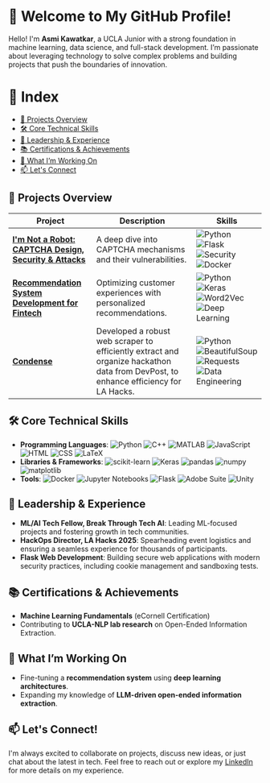 # 👋 Welcome to My GitHub Profile!

Hello! I'm **Asmi Kawatkar**, a UCLA Junior with a strong foundation in machine learning, data science, and full-stack development. I’m passionate about leveraging technology to solve complex problems and building projects that push the boundaries of innovation.

# 📑 Index
- [🚀 Projects Overview](#-projects-overview)
- [🛠️ Core Technical Skills](#-core-technical-skills)
- [🌟 Leadership & Experience](#-leadership--experience)
- [📚 Certifications & Achievements](#-certifications--achievements)
- [🌱 What I’m Working On](#-what-im-working-on)
- [📫 Let's Connect](#-lets-connect)

## 🚀 Projects Overview

| **Project**                               | **Description**                                              | **Skills**                                                      |
|-------------------------------------------|--------------------------------------------------------------|-----------------------------------------------------------------|
| [**I'm Not a Robot: CAPTCHA Design, Security & Attacks**](https://github.com/asmik12/Not-A-Robot) | A deep dive into CAPTCHA mechanisms and their vulnerabilities. | ![Python](https://img.shields.io/badge/-Python-3776AB?style=flat&logo=python&logoColor=ffffff) ![Flask](https://img.shields.io/badge/-Flask-000000?style=flat&logo=flask&logoColor=ffffff) ![Security](https://img.shields.io/badge/-Security-FF0000?style=flat&logo=security&logoColor=ffffff) ![Docker](https://img.shields.io/badge/-Docker-2496ED?style=flat&logo=docker&logoColor=ffffff) |
| [**Recommendation System Development for Fintech**](https://github.com/ardahk/amex) | Optimizing customer experiences with personalized recommendations. | ![Python](https://img.shields.io/badge/-Python-3776AB?style=flat&logo=python&logoColor=ffffff) ![Keras](https://img.shields.io/badge/-Keras-FF3C00?style=flat&logo=keras&logoColor=ffffff) ![Word2Vec](https://img.shields.io/badge/-Word2Vec-8B1A1A?style=flat) ![Deep Learning](https://img.shields.io/badge/-Deep%20Learning-008080?style=flat&logo=ai) |
| [**Condense**](https://github.com/asmik12/condense)           | Developed a robust web scraper to efficiently extract and organize hackathon data from DevPost, to enhance efficiency for LA Hacks. | ![Python](https://img.shields.io/badge/-Python-3776AB?style=flat&logo=python&logoColor=ffffff) ![BeautifulSoup](https://img.shields.io/badge/-BeautifulSoup-306998?style=flat&logo=python&logoColor=ffffff) ![Requests](https://img.shields.io/badge/-Requests-FF6C37?style=flat&logo=requests&logoColor=ffffff) ![Data Engineering](https://img.shields.io/badge/-Data%20Engineering-32CD32?style=flat) |



## 🛠️ Core Technical Skills
- **Programming Languages**: ![Python](https://img.shields.io/badge/-Python-3776AB?style=flat&logo=python&logoColor=ffffff) ![C++](https://img.shields.io/badge/-C++-00599C?style=flat&logo=c%2B%2B&logoColor=ffffff) ![MATLAB](https://img.shields.io/badge/-MATLAB-0076A8?style=flat&logo=matlab&logoColor=ffffff) ![JavaScript](https://img.shields.io/badge/-JavaScript-F7DF1E?style=flat&logo=javascript&logoColor=black) ![HTML](https://img.shields.io/badge/-HTML-E34F26?style=flat&logo=html5&logoColor=ffffff) ![CSS](https://img.shields.io/badge/-CSS-1572B6?style=flat&logo=css3&logoColor=ffffff) ![LaTeX](https://img.shields.io/badge/-LaTeX-008080?style=flat) 
- **Libraries & Frameworks**: ![scikit-learn](https://img.shields.io/badge/-scikit--learn-F7931E?style=flat&logo=scikit-learn&logoColor=ffffff) ![Keras](https://img.shields.io/badge/-Keras-FF3C00?style=flat&logo=keras&logoColor=ffffff) ![pandas](https://img.shields.io/badge/-pandas-150458?style=flat&logo=pandas&logoColor=white) ![numpy](https://img.shields.io/badge/-numpy-013243?style=flat&logo=numpy&logoColor=white) ![matplotlib](https://img.shields.io/badge/-matplotlib-0077B5?style=flat&logo=matplotlib&logoColor=white) 
- **Tools**: ![Docker](https://img.shields.io/badge/-Docker-2496ED?style=flat&logo=docker&logoColor=ffffff) ![Jupyter Notebooks](https://img.shields.io/badge/-Jupyter%20Notebooks-F37626?style=flat&logo=jupyter&logoColor=white) ![Flask](https://img.shields.io/badge/-Flask-000000?style=flat&logo=flask&logoColor=ffffff) ![Adobe Suite](https://img.shields.io/badge/-Adobe%20Suite-FF0000?style=flat&logo=adobe&logoColor=ffffff) ![Unity](https://img.shields.io/badge/-Unity-000000?style=flat&logo=unity&logoColor=ffffff)

## 🌟 Leadership & Experience
- **ML/AI Tech Fellow, Break Through Tech AI**: Leading ML-focused projects and fostering growth in tech communities.
- **HackOps Director, LA Hacks 2025**: Spearheading event logistics and ensuring a seamless experience for thousands of participants.
- **Flask Web Development**: Building secure web applications with modern security practices, including cookie management and sandboxing tests.

## 📚 Certifications & Achievements
- **Machine Learning Fundamentals** (eCornell Certification)
- Contributing to **UCLA-NLP lab research** on Open-Ended Information Extraction.

## 🌱 What I’m Working On
- Fine-tuning a **recommendation system** using **deep learning architectures**.
- Expanding my knowledge of **LLM-driven open-ended information extraction**.

## 📫 Let's Connect!
I'm always excited to collaborate on projects, discuss new ideas, or just chat about the latest in tech. Feel free to reach out or explore my [LinkedIn](https://www.linkedin.com/in/asmi-kawatkar/) for more details on my experience.
